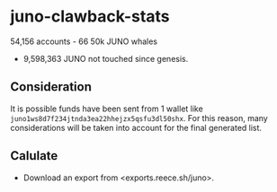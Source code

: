 # juno-clawback-stats

54,156 accounts  - 66 50k JUNO whales

- 9,598,363 JUNO not touched since genesis.

## Consideration
It is possible funds have been sent from 1 wallet like `juno1ws8d7f234jtnda3ea22hhejzx5qsfu3dl50shx`. For this reason, many considerations will be taken into account for the final generated list.

## Calulate
- Download an export from <exports.reece.sh/juno>.